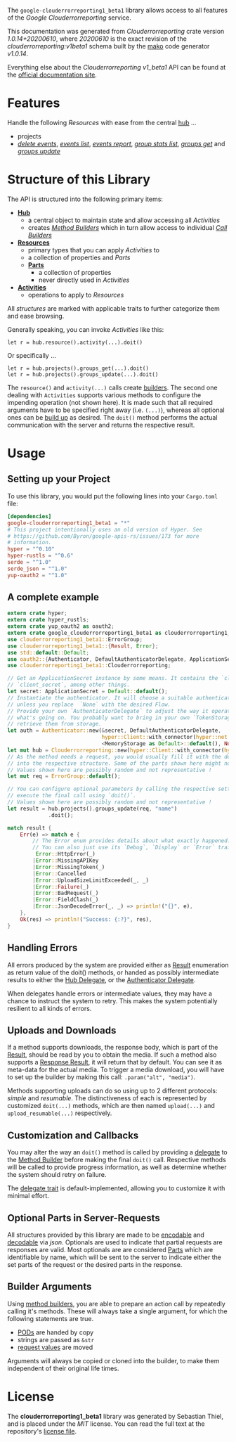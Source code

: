 <!---
DO NOT EDIT !
This file was generated automatically from 'src/mako/api/README.md.mako'
DO NOT EDIT !
-->
The `google-clouderrorreporting1_beta1` library allows access to all features of the *Google Clouderrorreporting* service.

This documentation was generated from *Clouderrorreporting* crate version *1.0.14+20200610*, where *20200610* is the exact revision of the *clouderrorreporting:v1beta1* schema built by the [mako](http://www.makotemplates.org/) code generator *v1.0.14*.

Everything else about the *Clouderrorreporting* *v1_beta1* API can be found at the
[official documentation site](https://cloud.google.com/error-reporting/).
# Features

Handle the following *Resources* with ease from the central [hub](https://docs.rs/google-clouderrorreporting1_beta1/1.0.14+20200610/google_clouderrorreporting1_beta1/struct.Clouderrorreporting.html) ... 

* projects
 * [*delete events*](https://docs.rs/google-clouderrorreporting1_beta1/1.0.14+20200610/google_clouderrorreporting1_beta1/struct.ProjectDeleteEventCall.html), [*events list*](https://docs.rs/google-clouderrorreporting1_beta1/1.0.14+20200610/google_clouderrorreporting1_beta1/struct.ProjectEventListCall.html), [*events report*](https://docs.rs/google-clouderrorreporting1_beta1/1.0.14+20200610/google_clouderrorreporting1_beta1/struct.ProjectEventReportCall.html), [*group stats list*](https://docs.rs/google-clouderrorreporting1_beta1/1.0.14+20200610/google_clouderrorreporting1_beta1/struct.ProjectGroupStatListCall.html), [*groups get*](https://docs.rs/google-clouderrorreporting1_beta1/1.0.14+20200610/google_clouderrorreporting1_beta1/struct.ProjectGroupGetCall.html) and [*groups update*](https://docs.rs/google-clouderrorreporting1_beta1/1.0.14+20200610/google_clouderrorreporting1_beta1/struct.ProjectGroupUpdateCall.html)




# Structure of this Library

The API is structured into the following primary items:

* **[Hub](https://docs.rs/google-clouderrorreporting1_beta1/1.0.14+20200610/google_clouderrorreporting1_beta1/struct.Clouderrorreporting.html)**
    * a central object to maintain state and allow accessing all *Activities*
    * creates [*Method Builders*](https://docs.rs/google-clouderrorreporting1_beta1/1.0.14+20200610/google_clouderrorreporting1_beta1/trait.MethodsBuilder.html) which in turn
      allow access to individual [*Call Builders*](https://docs.rs/google-clouderrorreporting1_beta1/1.0.14+20200610/google_clouderrorreporting1_beta1/trait.CallBuilder.html)
* **[Resources](https://docs.rs/google-clouderrorreporting1_beta1/1.0.14+20200610/google_clouderrorreporting1_beta1/trait.Resource.html)**
    * primary types that you can apply *Activities* to
    * a collection of properties and *Parts*
    * **[Parts](https://docs.rs/google-clouderrorreporting1_beta1/1.0.14+20200610/google_clouderrorreporting1_beta1/trait.Part.html)**
        * a collection of properties
        * never directly used in *Activities*
* **[Activities](https://docs.rs/google-clouderrorreporting1_beta1/1.0.14+20200610/google_clouderrorreporting1_beta1/trait.CallBuilder.html)**
    * operations to apply to *Resources*

All *structures* are marked with applicable traits to further categorize them and ease browsing.

Generally speaking, you can invoke *Activities* like this:

```Rust,ignore
let r = hub.resource().activity(...).doit()
```

Or specifically ...

```ignore
let r = hub.projects().groups_get(...).doit()
let r = hub.projects().groups_update(...).doit()
```

The `resource()` and `activity(...)` calls create [builders][builder-pattern]. The second one dealing with `Activities` 
supports various methods to configure the impending operation (not shown here). It is made such that all required arguments have to be 
specified right away (i.e. `(...)`), whereas all optional ones can be [build up][builder-pattern] as desired.
The `doit()` method performs the actual communication with the server and returns the respective result.

# Usage

## Setting up your Project

To use this library, you would put the following lines into your `Cargo.toml` file:

```toml
[dependencies]
google-clouderrorreporting1_beta1 = "*"
# This project intentionally uses an old version of Hyper. See
# https://github.com/Byron/google-apis-rs/issues/173 for more
# information.
hyper = "^0.10"
hyper-rustls = "^0.6"
serde = "^1.0"
serde_json = "^1.0"
yup-oauth2 = "^1.0"
```

## A complete example

```Rust
extern crate hyper;
extern crate hyper_rustls;
extern crate yup_oauth2 as oauth2;
extern crate google_clouderrorreporting1_beta1 as clouderrorreporting1_beta1;
use clouderrorreporting1_beta1::ErrorGroup;
use clouderrorreporting1_beta1::{Result, Error};
use std::default::Default;
use oauth2::{Authenticator, DefaultAuthenticatorDelegate, ApplicationSecret, MemoryStorage};
use clouderrorreporting1_beta1::Clouderrorreporting;

// Get an ApplicationSecret instance by some means. It contains the `client_id` and 
// `client_secret`, among other things.
let secret: ApplicationSecret = Default::default();
// Instantiate the authenticator. It will choose a suitable authentication flow for you, 
// unless you replace  `None` with the desired Flow.
// Provide your own `AuthenticatorDelegate` to adjust the way it operates and get feedback about 
// what's going on. You probably want to bring in your own `TokenStorage` to persist tokens and
// retrieve them from storage.
let auth = Authenticator::new(&secret, DefaultAuthenticatorDelegate,
                              hyper::Client::with_connector(hyper::net::HttpsConnector::new(hyper_rustls::TlsClient::new())),
                              <MemoryStorage as Default>::default(), None);
let mut hub = Clouderrorreporting::new(hyper::Client::with_connector(hyper::net::HttpsConnector::new(hyper_rustls::TlsClient::new())), auth);
// As the method needs a request, you would usually fill it with the desired information
// into the respective structure. Some of the parts shown here might not be applicable !
// Values shown here are possibly random and not representative !
let mut req = ErrorGroup::default();

// You can configure optional parameters by calling the respective setters at will, and
// execute the final call using `doit()`.
// Values shown here are possibly random and not representative !
let result = hub.projects().groups_update(req, "name")
             .doit();

match result {
    Err(e) => match e {
        // The Error enum provides details about what exactly happened.
        // You can also just use its `Debug`, `Display` or `Error` traits
         Error::HttpError(_)
        |Error::MissingAPIKey
        |Error::MissingToken(_)
        |Error::Cancelled
        |Error::UploadSizeLimitExceeded(_, _)
        |Error::Failure(_)
        |Error::BadRequest(_)
        |Error::FieldClash(_)
        |Error::JsonDecodeError(_, _) => println!("{}", e),
    },
    Ok(res) => println!("Success: {:?}", res),
}

```
## Handling Errors

All errors produced by the system are provided either as [Result](https://docs.rs/google-clouderrorreporting1_beta1/1.0.14+20200610/google_clouderrorreporting1_beta1/enum.Result.html) enumeration as return value of 
the doit() methods, or handed as possibly intermediate results to either the 
[Hub Delegate](https://docs.rs/google-clouderrorreporting1_beta1/1.0.14+20200610/google_clouderrorreporting1_beta1/trait.Delegate.html), or the [Authenticator Delegate](https://docs.rs/yup-oauth2/*/yup_oauth2/trait.AuthenticatorDelegate.html).

When delegates handle errors or intermediate values, they may have a chance to instruct the system to retry. This 
makes the system potentially resilient to all kinds of errors.

## Uploads and Downloads
If a method supports downloads, the response body, which is part of the [Result](https://docs.rs/google-clouderrorreporting1_beta1/1.0.14+20200610/google_clouderrorreporting1_beta1/enum.Result.html), should be
read by you to obtain the media.
If such a method also supports a [Response Result](https://docs.rs/google-clouderrorreporting1_beta1/1.0.14+20200610/google_clouderrorreporting1_beta1/trait.ResponseResult.html), it will return that by default.
You can see it as meta-data for the actual media. To trigger a media download, you will have to set up the builder by making
this call: `.param("alt", "media")`.

Methods supporting uploads can do so using up to 2 different protocols: 
*simple* and *resumable*. The distinctiveness of each is represented by customized 
`doit(...)` methods, which are then named `upload(...)` and `upload_resumable(...)` respectively.

## Customization and Callbacks

You may alter the way an `doit()` method is called by providing a [delegate](https://docs.rs/google-clouderrorreporting1_beta1/1.0.14+20200610/google_clouderrorreporting1_beta1/trait.Delegate.html) to the 
[Method Builder](https://docs.rs/google-clouderrorreporting1_beta1/1.0.14+20200610/google_clouderrorreporting1_beta1/trait.CallBuilder.html) before making the final `doit()` call. 
Respective methods will be called to provide progress information, as well as determine whether the system should 
retry on failure.

The [delegate trait](https://docs.rs/google-clouderrorreporting1_beta1/1.0.14+20200610/google_clouderrorreporting1_beta1/trait.Delegate.html) is default-implemented, allowing you to customize it with minimal effort.

## Optional Parts in Server-Requests

All structures provided by this library are made to be [encodable](https://docs.rs/google-clouderrorreporting1_beta1/1.0.14+20200610/google_clouderrorreporting1_beta1/trait.RequestValue.html) and 
[decodable](https://docs.rs/google-clouderrorreporting1_beta1/1.0.14+20200610/google_clouderrorreporting1_beta1/trait.ResponseResult.html) via *json*. Optionals are used to indicate that partial requests are responses 
are valid.
Most optionals are are considered [Parts](https://docs.rs/google-clouderrorreporting1_beta1/1.0.14+20200610/google_clouderrorreporting1_beta1/trait.Part.html) which are identifiable by name, which will be sent to 
the server to indicate either the set parts of the request or the desired parts in the response.

## Builder Arguments

Using [method builders](https://docs.rs/google-clouderrorreporting1_beta1/1.0.14+20200610/google_clouderrorreporting1_beta1/trait.CallBuilder.html), you are able to prepare an action call by repeatedly calling it's methods.
These will always take a single argument, for which the following statements are true.

* [PODs][wiki-pod] are handed by copy
* strings are passed as `&str`
* [request values](https://docs.rs/google-clouderrorreporting1_beta1/1.0.14+20200610/google_clouderrorreporting1_beta1/trait.RequestValue.html) are moved

Arguments will always be copied or cloned into the builder, to make them independent of their original life times.

[wiki-pod]: http://en.wikipedia.org/wiki/Plain_old_data_structure
[builder-pattern]: http://en.wikipedia.org/wiki/Builder_pattern
[google-go-api]: https://github.com/google/google-api-go-client

# License
The **clouderrorreporting1_beta1** library was generated by Sebastian Thiel, and is placed 
under the *MIT* license.
You can read the full text at the repository's [license file][repo-license].

[repo-license]: https://github.com/Byron/google-apis-rsblob/master/LICENSE.md
